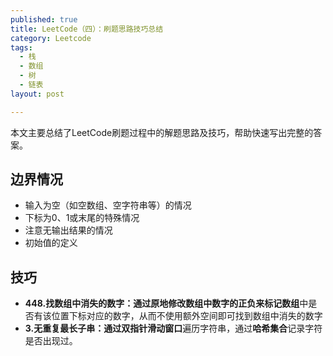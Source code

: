 ```yaml
---
published: true
title: LeetCode（四）：刷题思路技巧总结
category: Leetcode
tags: 
  - 栈
  - 数组
  - 树
  - 链表
layout: post

---
```


本文主要总结了LeetCode刷题过程中的解题思路及技巧，帮助快速写出完整的答案。

## 边界情况

* 输入为空（如空数组、空字符串等）的情况
* 下标为0、1或末尾的特殊情况
* 注意无输出结果的情况
* 初始值的定义

## 技巧

* **448.找数组中消失的数字：**通过原地**修改数组中数字的正负来标记数组**中是否有该位置下标对应的数字，从而不使用额外空间即可找到数组中消失的数字
* **3.无重复最长子串：**通过**双指针滑动窗口**遍历字符串，通过**哈希集合**记录字符是否出现过。